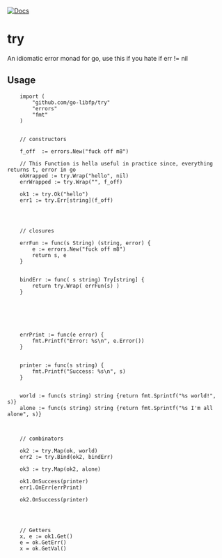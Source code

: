 [![Docs](https://img.shields.io/badge/godoc-docs-blue.svg?label=&logo=go)](https://pkg.go.dev/github.com/go-libfp/try)
# try 

An idiomatic error monad for go, use this if you hate if err != nil 


## Usage 


``` 
	import (
		"github.com/go-libfp/try"
		"errors" 
		"fmt" 
	) 


	// constructors 

	f_off  := errors.New("fuck off m8")

	// This Function is hella useful in practice since, everything returns t, error in go
	okWrapped := try.Wrap("hello", nil) 
	errWrapped := try.Wrap("", f_off) 

	ok1 := try.Ok("hello") 
	err1 := try.Err[string](f_off) 




	// closures
	
	errFun := func(s String) (string, error) { 
		e := errors.New("fuck off m8") 
		return s, e 
	}


	bindErr := func( s string) Try[string] {
		return try.Wrap( errFun(s) )
	} 

	
	
	


	errPrint := func(e error) {
		fmt.Printf("Error: %s\n", e.Error()) 
	} 


	printer := func(s string) {
		fmt.Printf("Success: %s\n", s) 
	}


	world := func(s string) string {return fmt.Sprintf("%s world!", s)}
	alone := func(s string) string {return fmt.Sprintf("%s I'm all alone", s)}



	// combinators 

	ok2 := try.Map(ok, world)
	err2 := try.Bind(ok2, bindErr)

	ok3 := try.Map(ok2, alone)

	ok1.OnSuccess(printer)
	err1.OnErr(errPrint) 

	ok2.OnSuccess(printer) 




	// Getters 
	x, e := ok1.Get() 
	e = ok.GetErr() 
	x = ok.GetVal() 

```
